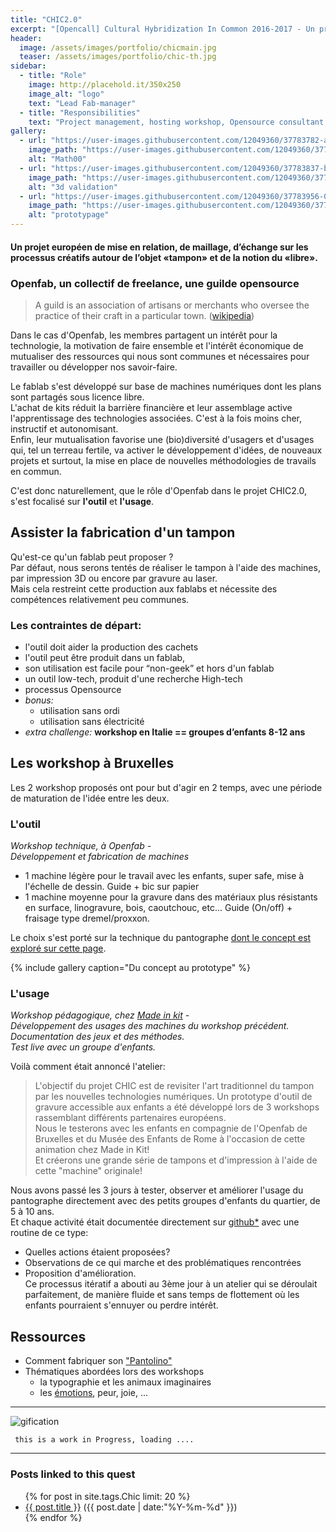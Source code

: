 ```yaml
---
title: "CHIC2.0"
excerpt: "[Opencall] Cultural Hybridization In Common 2016-2017 - Un projet européen de mise en relation, de maillage, d’échange sur les processus créatifs autour de l’objet «tampon» et de la notion du «libre»."
header:
  image: /assets/images/portfolio/chicmain.jpg
  teaser: /assets/images/portfolio/chic-th.jpg
sidebar:
  - title: "Role"
    image: http://placehold.it/350x250
    image_alt: "logo"
    text: "Lead Fab-manager"
  - title: "Responsibilities"
    text: "Project management, hosting workshop, Opensource consultant and technical development"
gallery:
  - url: "https://user-images.githubusercontent.com/12049360/37783782-a066c11a-2df6-11e8-8bb3-bcdbaa9f4fb5.png"
    image_path: "https://user-images.githubusercontent.com/12049360/37783782-a066c11a-2df6-11e8-8bb3-bcdbaa9f4fb5.png"
    alt: "Math00"
  - url: "https://user-images.githubusercontent.com/12049360/37783837-b7915bc0-2df6-11e8-8c6d-b4bbf904049e.png"
    image_path: "https://user-images.githubusercontent.com/12049360/37783837-b7915bc0-2df6-11e8-8c6d-b4bbf904049e.png"
    alt: "3d validation"
  - url: "https://user-images.githubusercontent.com/12049360/37783956-08caf6cc-2df7-11e8-886b-fe5afe96cc57.png"
    image_path: "https://user-images.githubusercontent.com/12049360/37783956-08caf6cc-2df7-11e8-886b-fe5afe96cc57.png"
    alt: "prototypage"
---
```


#### Un projet européen de mise en relation, de maillage, d’échange sur les processus créatifs autour de l’objet «tampon» et de la notion du «libre».

### Openfab, un collectif de freelance, une guilde opensource

> A guild is an association of artisans or merchants who oversee the practice of their craft in a particular town. ([wikipedia](https://en.wikipedia.org/wiki/Guild))

Dans le cas d'Openfab, les membres partagent un intérêt pour la technologie, la motivation de faire ensemble et l'intérêt économique de mutualiser des ressources qui nous sont communes et nécessaires pour travailler ou développer nos savoir-faire.  

Le fablab s'est développé sur base de machines numériques dont les plans sont partagés sous licence libre.  
L'achat de kits réduit la barrière financière et leur assemblage active l'apprentissage des technologies associées. C'est à la fois moins cher, instructif et autonomisant.  
Enfin, leur mutualisation favorise une (bio)diversité d'usagers et d'usages qui, tel un terreau fertile, va activer le développement d'idées, de nouveaux projets et surtout, la mise en place de nouvelles méthodologies de travails en commun.

C'est donc naturellement, que le rôle d'Openfab dans le projet CHIC2.0, s'est focalisé sur **l'outil** et **l'usage**.

## Assister la fabrication d'un tampon
Qu'est-ce qu'un fablab peut proposer ?  
Par défaut, nous serons tentés de réaliser le tampon à l'aide des machines, par impression 3D ou encore par gravure au laser.  
Mais cela restreint cette production aux fablabs et nécessite des compétences relativement peu communes.

### Les contraintes de départ:
- l'outil doit aider la production des cachets
- l'outil peut être produit dans un fablab,
- son utilisation est facile pour “non-geek” et hors d'un fablab
- un outil low-tech, produit d'une recherche High-tech
- processus Opensource
- *bonus:*
   - utilisation sans ordi
   - utilisation sans électricité
- *extra challenge:*
**workshop en Italie == groupes d’enfants 8-12 ans**

## Les workshop à Bruxelles
Les 2 workshop proposés ont pour but d'agir en 2 temps, avec une période de maturation de l'idée entre les deux.
### L'outil

*Workshop technique, à Openfab -   
Développement et fabrication de machines*
- 1 machine légère pour le travail avec les enfants, super safe, mise à l'échelle de dessin. Guide + bic sur papier
- 1 machine moyenne pour la gravure dans des matériaux plus résistants en surface, linogravure, bois, caoutchouc, etc... Guide (On/off) + fraisage type dremel/proxxon.

Le choix s'est porté sur la technique du pantographe [dont le concept est exploré sur cette page](https://github.com/openfab-lab/chic2.0/blob/master/03BXL/2017-04-30-bxl1.md).

{% include gallery caption="Du concept au prototype" %}

### L'usage

*Workshop pédagogique, chez [Made in kit](http://www.madeinkit.be/) -  
Développement des usages des machines du workshop précédent.  
Documentation des jeux et des méthodes.  
Test live avec un groupe d'enfants.*


Voilà comment était annoncé l'atelier:
> L'objectif du projet CHIC est de revisiter l'art traditionnel du tampon par les nouvelles technologies numériques. Un prototype d'outil de gravure accessible aux enfants a été développé lors de 3 workshops rassemblant différents partenaires européens.  
Nous le testerons avec les enfants en compagnie de l'Openfab de Bruxelles et du Musée des Enfants de Rome à l'occasion de cette animation chez Made in Kit!  
Et créerons une grande série de tampons et d'impression à l'aide de cette "machine" originale!

Nous avons passé les 3 jours à tester, observer et améliorer l'usage du pantographe directement avec des petits groupes d'enfants du quartier, de 5 à 10 ans.  
Et chaque activité était documentée directement sur [github*](https://github.com/openfab-lab/chic2.0/blob/master/Workshop4-BXL2.md) avec une routine de ce type:
- Quelles actions étaient proposées?
- Observations de ce qui marche et des problématiques rencontrées
- Proposition d'amélioration.  
Ce processus itératif a abouti au 3ème jour à un atelier qui se déroulait parfaitement, de manière fluide et sans temps de flottement où les enfants pourraient s'ennuyer ou perdre intérêt.


## Ressources
- Comment fabriquer son ["Pantolino"](https://github.com/openfab-lab/chic2.0/blob/master/03BXL/pantolino-tuto.md)
- Thématiques abordées lors des workshops
  - la typographie et les animaux imaginaires
  - les [émotions](https://github.com/openfab-lab/chic2.0/blob/master/04Roma/17-07-10.md), peur, joie, ...


---

![gification](https://i.pinimg.com/originals/2c/c3/5d/2cc35d828f31b0746fa7d4cdf86ed5fe.gif)

     this is a work in Progress, loading ....

---
### Posts linked to this quest
<ul class="posts">
{% for post in site.tags.Chic limit: 20 %}  <!-- change the name after site.tags.***** to select the tag -->
  <div class="post_info">
    <li>
         <a href="{{ post.url }}">{{ post.title }}</a>
         <span>({{ post.date | date:"%Y-%m-%d" }})</span>
    </li>
    </div>
  {% endfor %}
</ul>
